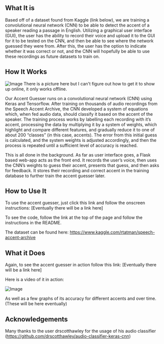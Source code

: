 ## What It is

Based off of a dataset found from Kaggle (link below), we are training a convolutional neural network (CNN) to be able to detect the accent of a speaker reading a passage in English. Utilizing a graphical user interface (GUI), the user has the ability to record their voice and upload it to the GUI for it to be tested on the CNN, and then be able to see where the network guessed they were from. After this, the user has the option to indicate whether it was correct or not, and the CNN will hopefully be able to use these recordings as future datasets to train on.

## How It Works

![Image](https://github.com/JonahSpicher/AccentGuesser/blob/master/docs/images/flowChart.png)
There is a picture here but I can't figure out how to get it to show up online, it only works offline.

Our Accent Guesser runs on a convolutional neural network (CNN) using Keras and Tensorflow. After training on thousands of audio recordings from the Speech Accent Archive, the CNN developed a system of equations which, when fed audio data, should classify it based on the accent of the speaker. The training process works by labelling each recording with it’s accent, processing the data by multiplying it by a system of weights, which highlight and compare different features, and gradually reduce it to one of about 200 “classes” (in this case, accents). The error from this initial guess is calculated, and the system weights is adjusted accordingly, and then the process is repeated until a sufficient level of accuracy is reached.

This is all done in the background. As far as user interface goes, a Flask based web-app acts as the front end. It records the user’s voice, then uses the CNN’s weights to guess their accent, presents that guess, and then asks for feedback. It stores their recording and correct accent in the training database to further train the accent guesser later.


## How to Use It

To use the accent guesser, just click this link and follow the onscreen instructions: [Eventually there will be a link here]

To see the code, follow the link at the top of the page and follow the instructions in the README. 

The dataset can be found here: https://www.kaggle.com/rtatman/speech-accent-archive


## What it Does

Again, to see the accent guesser in action follow this link:  [Eventually there will be a link here]

Here is a video of it in action:

![Image](https://github.com/JonahSpicher/AccentGuesser/blob/master/docs/images/Picture1.png)

As well as a few graphs of its accuracy for different accents and over time.
(These will be here eventually)

## Acknowledgements

Many thanks to the user drscotthawley for the usage of his audio classifier (https://github.com/drscotthawley/audio-classifier-keras-cnn)
